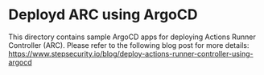 # Deployd ARC using ArgoCD

This directory contains sample ArgoCD apps for deploying Actions Runner Controller (ARC). Please refer to the following blog post for more details:
https://www.stepsecurity.io/blog/deploy-actions-runner-controller-using-argocd